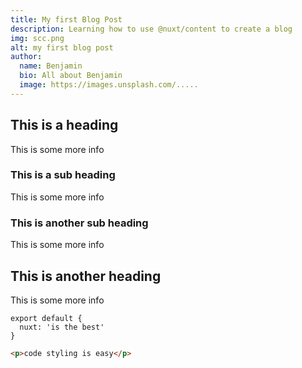 ```yaml
---
title: My first Blog Post
description: Learning how to use @nuxt/content to create a blog
img: scc.png
alt: my first blog post
author:
  name: Benjamin
  bio: All about Benjamin
  image: https://images.unsplash.com/.....
---
```

## This is a heading

This is some more info

### This is a sub heading

This is some more info

### This is another sub heading

This is some more info

## This is another heading

This is some more info

```js[my-first-blog-post.md]
export default {
  nuxt: 'is the best'
}
```
```html
<p>code styling is easy</p>
```

<info-box>
  <template #info-box>
    This is a vue component inside markdown using slots
  </template>
</info-box>
